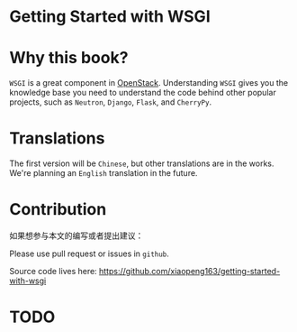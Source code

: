 Getting Started with WSGI
=========================

# Why this book?

`WSGI` is a great component in [OpenStack](https://www.openstack.org/). Understanding `WSGI` gives you the knowledge base you need to understand the code behind other popular projects, such as `Neutron`, `Django`, `Flask`, and `CherryPy`.

# Translations

The first version will be `Chinese`, but other translations are in the works. We're planning an `English` translation in the future.

# Contribution

如果想参与本文的编写或者提出建议：

Please use pull request or issues in `github`.

Source code lives here: https://github.com/xiaopeng163/getting-started-with-wsgi

# TODO


